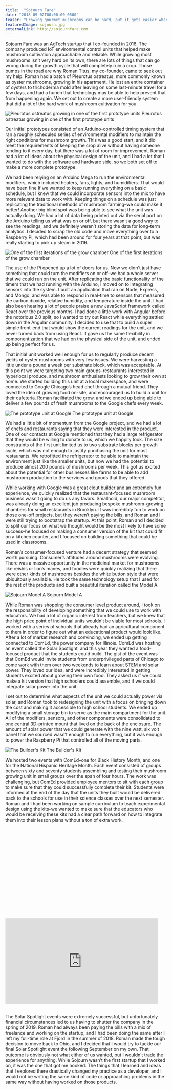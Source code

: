 ```yaml
---
title:  "Sojourn Fare"
date: "2018-09-02T00:00:00-0500"
teaser: "Growing gourmet mushrooms can be hard, but it gets easier when you have a data-heavy AgTech startup doing it for you."
featuredImage: sojourn.jpg
externalLink: http://sojournfare.com
---
```


Sojourn Fare was an AgTech startup that I co-founded in 2016. The company produced IoT environmental control units that helped make mushroom cultivation approachable and reliable. While growing most mushrooms isn’t very hard on its own, there are lots of things that can go wrong during the growth cycle that will completely ruin a crop. Those bumps in the road are why Roman Titus, my co-founder, came to seek out my help. Roman had a batch of Pleurotus ostreatus, more commonly known as oyster mushrooms, growing in his apartment. He lost an entire container of oysters to trichoderma mold after leaving on some last-minute travel for a few days, and had a hunch that technology may be able to help prevent that from happening again. We set out to create a more user-friendly system that did a lot of the hard work of mushroom cultivation for you.

<div class="image-container large-image">
  <img src="./sojourn-2.jpg" alt="Pleurotus ostreatus growing in one of the first prototype units" />
  <a class="image-caption">Pleurotus ostreatus growing in one of the first prototype units</a>
</div>

Our initial prototypes consisted of an Arduino-controlled timing system that ran a roughly scheduled series of environmental modifiers to maintain the right conditions for mushroom growth. This was a good start, and it did meet the requirements of keeping the crop alive without having someone tending to it every day, but there was a lot of room for improvement. Roman had a lot of ideas about the physical design of the unit, and I had a lot that I wanted to do with the software and hardware side, so we both set off to make a more complete prototype.

<div class="paragraph-with-picture">
  <p>We had been relying on an Arduino Mega to run the environmental modifiers, which included heaters, fans, lights, and humidifiers. That would have been fine If we wanted to keep running everything on a basic schedule, but I knew that we could incorporate sensors into the mix to have more relevant data to work with. Keeping things on a schedule was just replicating the traditional methods of mushroom farming–we could make it better! Another big blind spot was being able to see what the unit was actually doing. We had a lot of data being printed out via the serial port on the Arduino telling us what was on or off, but there wasn’t a good way to see the readings, and we definitely weren’t storing the data for long-term analytics. I decided to scrap the old code and move everything over to a Raspberry Pi, which had been around for four years at that point, but was really starting to pick up steam in 2016.</p>

  <div class="image-container small-image">
    <img src="./sojourn-original.jpg" alt="One of the first iterations of the grow chamber" />
    <a class="image-caption">One of the first iterations of the grow chamber</a>
  </div>

</div>

The use of the Pi opened up a lot of doors for us. Now we didn’t just have something that could turn the modifiers on or off–we had a whole server that we could run on the unit. After replicating the basic functionality of the timers that we had running with the Arduino, I moved on to integrating sensors into the system. I built an application that ran on Node, Express, and Mongo, and was able to respond in real-time to sensors that measured the carbon dioxide, relative humidity, and temperature inside the unit. I had also been hearing a lot of people praise a new JavaScript framework called React over the previous months–I had done a little work with Angular before the notorious 2.0 split, so I wanted to try out React while everything settled down in the Angular community. I decided to use that to build a super simple front-end that would show the current readings for the unit, and we never turned back from using React. It gave us the same flexibility in componentization that we had on the physical side of the unit, and ended up being perfect for us.

<div class="paragraph-with-picture">
  <p>That initial unit worked well enough for us to regularly produce decent yields of oyster mushrooms with very few issues. We were harvesting a little under a pound a week per substrate block, which was acceptable. At this point we were targeting two main groups–restaurants interested in hyperlocal produce, and mushroom enthusiasts looking to grow their own at home. We started building this unit at a local makerspace, and were connected to Google Chicago’s head chef through a mutual friend. They loved the idea of growing food on-site, and encouraged us to build a unit for their cafeteria. Roman facilitated the grow, and we ended up being able to deliver a few pounds of fresh mushrooms to the Google chefs every week.</p>

  <div class="image-container small-image">
    <img src="./sojourn-prototype.jpg" alt="The prototype unit at Google" />
    <a class="image-caption">The prototype unit at Google</a>
  </div>

</div>

We had a little bit of momentum from the Google project, and we had a lot of chefs and restaurants saying that they were interested in the product. One of our contacts at Google mentioned that they had a large refrigerator that they would be willing to donate to us, which we happily took. The size constraints of the first unit limited us to two substrate blocks per growth cycle, which was not enough to justify purchasing the unit for most restaurants. We retrofitted the refrigerator to be able to maintain the environment just like the smaller units, but now we had the potential to produce almost 200 pounds of mushrooms per week. This got us excited about the potential for other businesses like farms to be able to add mushroom production to the services and goods that they offered.

While working with Google was a great clout builder and an extremely fun experience, we quickly realized that the restaurant-focused mushroom business wasn’t going to do us any favors. Smallhold, our major competitor, was already doing an excellent job producing bespoke mushroom-growing chambers for small restaurants in Brooklyn. It was incredibly fun to work on those one-off projects, but they weren’t paying the bills, and Roman and I were still trying to bootstrap the startup. At this point, Roman and I decided to split our focus on what we thought would be the most likely to have some success–he focused on making a consumer version of the kit that could fit on a kitchen counter, and I focused on building something that could be used in classrooms.

Roman’s consumer-focused venture had a decent strategy that seemed worth pursuing. Consumer’s attitudes around mushrooms were evolving. There was a massive opportunity in the medicinal market for mushrooms like reishis or lion’s manes, and foodies were quickly realizing that there were other kinds of mushrooms besides the white button style that were ubiquitously available. He took the same technology setup that I used for the rest of the products and built a beautiful iteration called the Model A.

<div class="image-container large-image">
  <img src="./sojourn-model-a.jpg" alt="Sojourn Model A"/>
  <a class="image-caption">Sojourn Model A</a>
</div>

While Roman was shopping the consumer level product around, I took on the responsibility of developing something that we could use to work with educators. We had a lot of organic interest from teachers, but we knew that the high price point of individual units wouldn’t be viable for most schools. I worked with a series of schools that already had an agricultural component to them in order to figure out what an educational product would look like. After a lot of market research and convincing, we ended up getting connected to ComEd, the power company for Illinois. ComEd was hosting an event called the Solar Spotlight, and this year they wanted a food-focused product that the students could build. The gist of the event was that ComEd would invite students from underprivileged parts of Chicago to come work with them over two weekends to learn about STEM and solar power. They loved our idea, and were incredibly interested in getting students excited about growing their own food. They asked us if we could make a kit version that high schoolers could assemble, and if we could integrate solar power into the unit.

<div class="paragraph-with-picture">
  <p>I set out to determine what aspects of the unit we could actually power via solar, and Roman took to redesigning the unit with a focus on bringing down the cost and making it accessible to high school students. We ended up modifying a small storage bin to serve as the main compartment for the unit. All of the modifiers, sensors, and other components were consolidated to one central 3D-printed mount that lived on the back of the enclosure. The amount of solar power that we could generate with the nine watt, six volt panel that we sourced wasn’t enough to run everything, but it was enough to power the Raspberry Pi that controlled all of the moving parts.</p>

  <div class="image-container small-image">
    <img src="./builders-kit.jpg" alt="The Builder's Kit" />
    <a class="image-caption">The Builder's Kit</a>
  </div>

</div>

We hosted two events with ComEd–one for Black History Month, and one for the National Hispanic Heritage Month. Each event consisted of groups between sixty and seventy students assembling and testing their mushroom growing unit in small groups over the span of four hours. The work was challenging, but ComEd provided employee mentors to sit with each group to make sure that they could successfully complete their kit. Students were informed at the end of the day that the units they built would be delivered back to the schools for use in their science classes over the next semester. Roman and I had been working on sample curriculum to teach experimental design using the kits–we wanted to make sure that the educators who would be receiving these kits had a clear path forward on how to integrate them into their lesson plans without a ton of extra work.

<div style="padding:56.25% 0 0 0;position:relative;">
  <iframe width="476" height="267" src="https://abc7chicago.com/video/embed/?pid=5143962" frameborder="0" allowfullscreen></iframe>
</div>

<br/>

The Solar Spotlight events were extremely successful, but unfortunately financial circumstances led to us having to shutter the company in the spring of 2019. Roman had always been paying the bills with a mix of freelance and working on the startup, and I had been doing the same after I left my full-time role at Fjord in the summer of 2018. Roman made the tough decision to move back to Ohio, and I decided that I would try to tackle our final Solar Spotlight event the following September on my own. That outcome is obviously not what either of us wanted, but I wouldn’t trade the experience for anything. While Sojourn wasn’t the first startup that I worked on, it was the one that got me hooked. The things that I learned and ideas that I explored there drastically changed my practice as a developer, and I would not be writing the same kind of code or approaching problems in the same way without having worked on those products.  
